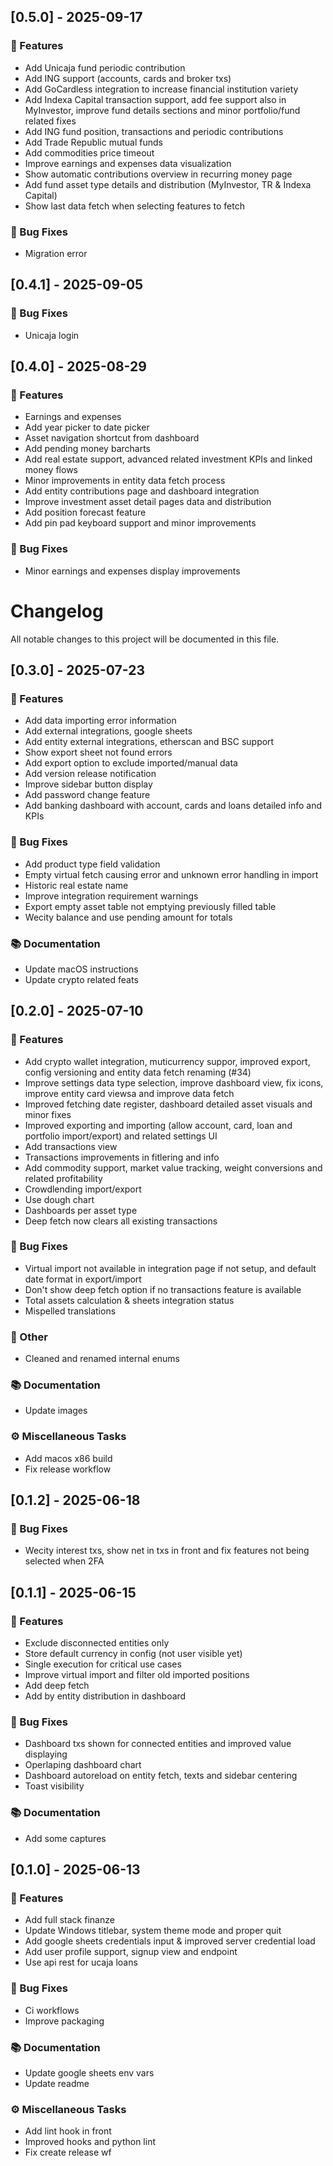 ## [0.5.0] - 2025-09-17

### 🚀 Features

- Add Unicaja fund periodic contribution
- Add ING support (accounts, cards and broker txs)
- Add GoCardless integration to increase financial institution variety
- Add Indexa Capital transaction support, add fee support also in MyInvestor, improve fund details sections and minor portfolio/fund related fixes
- Add ING fund position, transactions and periodic contributions
- Add Trade Republic mutual funds
- Add commodities price timeout
- Improve earnings and expenses data visualization
- Show automatic contributions overview in recurring money page
- Add fund asset type details and distribution (MyInvestor, TR & Indexa Capital)
- Show last data fetch when selecting features to fetch

### 🐛 Bug Fixes

- Migration error
## [0.4.1] - 2025-09-05

### 🐛 Bug Fixes

- Unicaja login
## [0.4.0] - 2025-08-29

### 🚀 Features

- Earnings and expenses
- Add year picker to date picker
- Asset navigation shortcut from dashboard
- Add pending money barcharts
- Add real estate support, advanced related investment KPIs and linked money flows
- Minor improvements in entity data fetch process
- Add entity contributions page and dashboard integration
- Improve investment asset detail pages data and distribution
- Add position forecast feature
- Add pin pad keyboard support and minor improvements

### 🐛 Bug Fixes

- Minor earnings and expenses display improvements
# Changelog

All notable changes to this project will be documented in this file.

## [0.3.0] - 2025-07-23

### 🚀 Features

- Add data importing error information
- Add external integrations, google sheets
- Add entity external integrations, etherscan and BSC support
- Show export sheet not found errors
- Add export option to exclude imported/manual data
- Add version release notification
- Improve sidebar button display
- Add password change feature
- Add banking dashboard with account, cards and loans detailed info and KPIs

### 🐛 Bug Fixes

- Add product type field validation
- Empty virtual fetch causing error and unknown error handling in import
- Historic real estate name
- Improve integration requirement warnings
- Export empty asset table not emptying previously filled table
- Wecity balance and use pending amount for totals

### 📚 Documentation

- Update macOS instructions
- Update crypto related feats

## [0.2.0] - 2025-07-10

### 🚀 Features

- Add crypto wallet integration, muticurrency suppor, improved export, config versioning and entity data fetch renaming (#34)
- Improve settings data type selection, improve dashboard view, fix icons, improve entity card viewsa and improve data fetch
- Improved fetching date register, dashboard detailed asset visuals and minor fixes
- Improved exporting and importing (allow account, card, loan and portfolio import/export) and related settings UI
- Add transactions view
- Transactions improvements in fitlering and info
- Add commodity support, market value tracking, weight conversions and related profitability
- Crowdlending import/export
- Use dough chart
- Dashboards per asset type
- Deep fetch now clears all existing transactions

### 🐛 Bug Fixes

- Virtual import not available in integration page if not setup, and default date format in export/import
- Don't show deep fetch option if no transactions feature is available
- Total assets calculation & sheets integration status
- Mispelled translations

### 💼 Other

- Cleaned and renamed internal enums

### 📚 Documentation

- Update images

### ⚙️ Miscellaneous Tasks

- Add macos x86 build
- Fix release workflow

## [0.1.2] - 2025-06-18

### 🐛 Bug Fixes

- Wecity interest txs, show net in txs in front and fix features not being selected when 2FA

## [0.1.1] - 2025-06-15

### 🚀 Features

- Exclude disconnected entities only
- Store default currency in config (not user visible yet)
- Single execution for critical use cases
- Improve virtual import and filter old imported positions
- Add deep fetch
- Add by entity distribution in dashboard

### 🐛 Bug Fixes

- Dashboard txs shown for connected entities and improved value displaying
- Operlaping dashboard chart
- Dashboard autoreload on entity fetch, texts and sidebar centering
- Toast visibility

### 📚 Documentation

- Add some captures

## [0.1.0] - 2025-06-13

### 🚀 Features

- Add full stack finanze
- Update Windows titlebar, system theme mode and proper quit
- Add google sheets credentials input & improved server credential load
- Add user profile support, signup view and endpoint
- Use api rest for ucaja loans

### 🐛 Bug Fixes

- Ci workflows
- Improve packaging

### 📚 Documentation

- Update google sheets env vars
- Update readme

### ⚙️ Miscellaneous Tasks

- Add lint hook in front
- Improved hooks and python lint
- Fix create release wf

